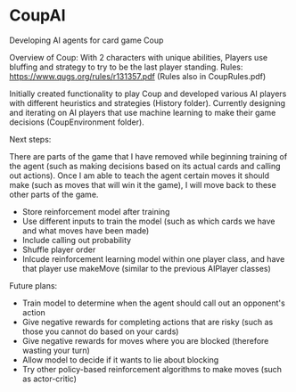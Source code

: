 # CoupAI
Developing AI agents for card game Coup

Overview of Coup: With 2 characters with unique abilities, Players use bluffing and strategy to try to be the last player standing.
Rules: https://www.qugs.org/rules/r131357.pdf (Rules also in CoupRules.pdf)

Initially created functionality to play Coup and developed various AI players with different heuristics and strategies (History folder). Currently designing and iterating on AI players that use machine learning to make their game decisions (CoupEnvironment folder).

Next steps:

There are parts of the game that I have removed while beginning training of the agent (such as making decisions based on its actual cards and calling out actions). Once I am able to teach the agent certain moves it should make (such as moves that will win it the game), I will move back to these other parts of the game.

* Store reinforcement model after training
* Use different inputs to train the model (such as which cards we have and what moves have been made)
* Include calling out probability
* Shuffle player order
* Inlcude reinforcement learning model within one player class, and have that player use makeMove (similar to the previous AIPlayer classes)

Future plans:
* Train model to determine when the agent should call out an opponent's action
* Give negative rewards for completing actions that are risky (such as those you cannot do based on your cards)
* Give negative rewards for moves where you are blocked (therefore wasting your turn)
* Allow model to decide if it wants to lie about blocking
* Try other policy-based reinforcement algorithms to make moves (such as actor-critic)
